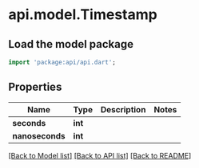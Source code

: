 # api.model.Timestamp

## Load the model package
```dart
import 'package:api/api.dart';
```

## Properties
Name | Type | Description | Notes
------------ | ------------- | ------------- | -------------
**seconds** | **int** |  | 
**nanoseconds** | **int** |  | 

[[Back to Model list]](../README.md#documentation-for-models) [[Back to API list]](../README.md#documentation-for-api-endpoints) [[Back to README]](../README.md)


